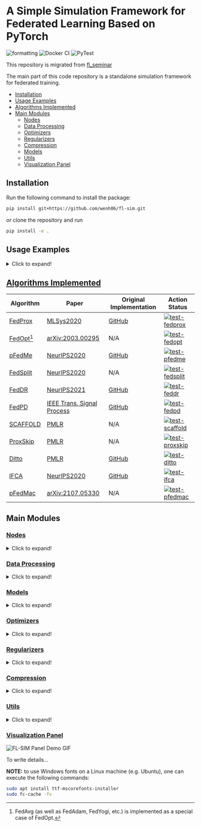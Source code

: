# A Simple Simulation Framework for Federated Learning Based on PyTorch

![formatting](https://github.com/wenh06/fl-sim/actions/workflows/check-formatting.yml/badge.svg)
![Docker CI](https://github.com/wenh06/fl-sim/actions/workflows/docker-image.yml/badge.svg?branch=docker-ci)
![PyTest](https://github.com/wenh06/fl-sim/actions/workflows/run-pytest.yml/badge.svg?branch=dev)

This repository is migrated from [fl_seminar](https://github.com/wenh06/fl_seminar/tree/master/code)

The main part of this code repository is a standalone simulation framework for federated training.

<!-- toc -->

- [Installation](#installation)
- [Usage Examples](#usage-examples)
- [Algorithms Implemented](#algorithms-implemented)
- [Main Modules](#main-modules)
  - [Nodes](#nodes)
  - [Data Processing](#data-processing)
  - [Optimizers](#optimizers)
  - [Regularizers](#regularizers)
  - [Compression](#compression)
  - [Models](#models)
  - [Utils](#utils)
  - [Visualization Panel](#visualization-panel)

<!-- tocstop -->

## Installation

Run the following command to install the package:

```bash
pip install git+https://github.com/wenh06/fl-sim.git
```

or clone the repository and run

```bash
pip install -e .
```

## Usage Examples

<details>
<summary>Click to expand!</summary>

The following code snippet shows how to use the framework to train a model on the `FedProxFEMNIST` dataset using the `FedProx` algorithm.

```python
from fl_sim.data_processing.fedprox_femnist import FedProxFEMNIST
from fl_sim.algorithms.fedprox import (
    FedProxServer,
    FedProxClientConfig,
    FedProxServerConfig,
)

# create a FedProxFEMNIST dataset
ds = FedProxFEMNIST()
# choose a model
model = ds.candidate_models["cnn_femmist_tiny"]
# set up the server and client configurations
server_config = FedProxServerConfig(200, ds.DEFAULT_TRAIN_CLIENTS_NUM, 0.7)
client_config = FedProxClientConfig(ds.DEFAULT_BATCH_SIZE, 30)
# create a FedProxServer object
s = FedProxServer(model, ds, server_config, client_config)
# normal centralized training
s.train_centralized()
# federated training
s.train_federated()
```

</details>

## [Algorithms Implemented](fl_sim/algorithms)

| Algorithm  | Paper | Original Implementation | Action Status |
| ---------- | ----- | ----------------------- | ------------- |
| [FedProx](fl_sim/algorithms/fedprox/)   | [MLSys2020](https://proceedings.mlsys.org/paper_files/paper/2020/hash/1f5fe83998a09396ebe6477d9475ba0c-Abstract.html) | [GitHub](https://github.com/litian96/FedProx) | [![test-fedprox](https://github.com/wenh06/fl-sim/actions/workflows/test-fedprox.yml/badge.svg)](https://github.com/wenh06/fl-sim/actions/workflows/test-fedprox.yml)  |
| [FedOpt[^1]](fl_sim/algorithms/fedopt/) | [arXiv:2003.00295](https://arxiv.org/abs/2003.00295) | N/A | [![test-fedopt](https://github.com/wenh06/fl-sim/actions/workflows/test-fedopt.yml/badge.svg)](https://github.com/wenh06/fl-sim/actions/workflows/test-fedopt.yml) |
| [pFedMe](fl_sim/algorithms/pfedme/)     | [NeurIPS2020](https://proceedings.neurips.cc/paper_files/paper/2020/hash/f4f1f13c8289ac1b1ee0ff176b56fc60-Abstract.html) | [GitHub](https://github.com/CharlieDinh/pFedMe)     | [![test-pfedme](https://github.com/wenh06/fl-sim/actions/workflows/test-pfedme.yml/badge.svg)](https://github.com/wenh06/fl-sim/actions/workflows/test-pfedme.yml) |
| [FedSplit](fl_sim/algorithms/fedsplit/) | [NeurIPS2020](https://proceedings.neurips.cc/paper/2020/hash/4ebd440d99504722d80de606ea8507da-Abstract.html) | N/A | [![test-fedsplit](https://github.com/wenh06/fl-sim/actions/workflows/test-fedsplit.yml/badge.svg)](https://github.com/wenh06/fl-sim/actions/workflows/test-fedsplit.yml) |
| [FedDR](fl_sim/algorithms/feddr/)       | [NeurIPS2021](https://papers.nips.cc/paper/2021/hash/fe7ee8fc1959cc7214fa21c4840dff0a-Abstract.html) | [GitHub](https://github.com/unc-optimization/FedDR) | [![test-feddr](https://github.com/wenh06/fl-sim/actions/workflows/test-feddr.yml/badge.svg)](https://github.com/wenh06/fl-sim/actions/workflows/test-feddr.yml) |
| [FedPD](fl_sim/algorithms/fedpd/)       | [IEEE Trans. Signal Process](https://ieeexplore.ieee.org/document/9556559) | [GitHub](https://github.com/564612540/FedPD/) | [![test-fedpd](https://github.com/wenh06/fl-sim/actions/workflows/test-fedpd.yml/badge.svg)](https://github.com/wenh06/fl-sim/actions/workflows/test-fedpd.yml) |
| [SCAFFOLD](fl_sim/algorithms/scaffold/) | [PMLR](https://proceedings.mlr.press/v119/karimireddy20a.html) | N/A | [![test-scaffold](https://github.com/wenh06/fl-sim/actions/workflows/test-scaffold.yml/badge.svg)]((https://github.com/wenh06/fl-sim/actions/workflows/test-scaffold.yml)) |
| [ProxSkip](fl_sim/algorithms/proxskip/) | [PMLR](https://proceedings.mlr.press/v162/mishchenko22b.html) | N/A | [![test-proxskip](https://github.com/wenh06/fl-sim/actions/workflows/test-proxskip.yml/badge.svg)](https://github.com/wenh06/fl-sim/actions/workflows/test-proxskip.yml) |
| [Ditto](fl_sim/algorithms/ditto/)       | [PMLR](https://proceedings.mlr.press/v139/li21h.html) | [GitHub](https://github.com/litian96/ditto) | [![test-ditto](https://github.com/wenh06/fl-sim/actions/workflows/test-ditto.yml/badge.svg)](https://github.com/wenh06/fl-sim/actions/workflows/test-ditto.yml) |
| [IFCA](fl_sim/algorithms/ifca/)         | [NeurIPS2020](https://papers.nips.cc/paper_files/paper/2020/hash/e32cc80bf07915058ce90722ee17bb71-Abstract.html) | [GitHub](https://github.com/jichan3751/ifca) | [![test-ifca](https://github.com/wenh06/fl-sim/actions/workflows/test-ifca.yml/badge.svg)](https://github.com/wenh06/fl-sim/actions/workflows/test-ifca.yml) |
| [pFedMac](fl_sim/algorithms/pfedmac/)   | [arXiv:2107.05330](https://arxiv.org/abs/2107.05330) | N/A | [![test-pfedmac](https://github.com/wenh06/fl-sim/actions/workflows/test-pfedmac.yml/badge.svg)](https://github.com/wenh06/fl-sim/actions/workflows/test-pfedmac.yml) |

[^1]: FedAvg (as well as FedAdam, FedYogi, etc.) is implemented as a special case of FedOpt.

## Main Modules

### [Nodes](fl_sim/nodes.py)

<details>
<summary>Click to expand!</summary>

`Node`s are the core of the simulation framework. `Node` has two subclasses: `Server` and `Client`.
The `Server` class is the base class for all servers, which acts as the coordinator of the training process, as well as maintainer of status variables.
The `Client` class is the base class for all clients.

The abstract base class `Node` provides the following basic functionalities:

- `get_detached_model_parameters`: get the model parameters of the node in a detached form.
- `get_gradients`: get the gradients, or norm of the gradients, of the model parameters of the client.
- ~~`aggregate_results_from_csv_log`: aggregate the experiment results from the csv log file.~~
- `aggregate_results_from_json_log`: aggregate the experiment results from the json log file.

and abstract methods or properties that need to be implemented by subclasses:

- `communicate`: communicate procedure with other (type of) nodes in each iteration.
- `update`: updating procedure in each iteration.
- `required_config_fields` (property): required fields in the configuration class, which is used to check the validity of the configuration in the `_post_init` method.
- `_post_init`: post-initialization procedure, called in the end of `__init__` method, used in companion with `required_config_fields` to check the validity of the configuration.

The `Server` class has signature

```python
Server(
    model: torch.nn.modules.module.Module,
    dataset: fl_sim.data_processing.fed_dataset.FedDataset,
    config: fl_sim.nodes.ServerConfig,
    client_config: fl_sim.nodes.ClientConfig,
    lazy: bool = False,
) -> None
```

providing the following additional functionalities or properties:

- `_setup_clients`: setup (initialize) the clients, and allocate devices to them.
- `_sample_clients`: sample a subset of clients from the client pool.
- `_communicate`: execute the `communicate` method of the clients, and increment the global communication counter (`_num_communications`).
- `_update`: checks the validity messages (`_received_messages`) received from the clients, execute the `update` method of the server, and finally clears the received messages.
- `train`: the main training procedure, which calls either `train_centralized` or `train_federated` depending on the argument `mode` passed to this method.
- `train_centralized`: centralized training procedure, mainly used for comparison.
- `train_federated`: federated training procedure, which calls the `_communicate` (to clients), wait for the clients to execute `_update` and `_communicate`, and finally calls `_update` to update the server.
- `train_local`: local training procedure, which calls the `train` method of the clients **without** communication with the server.
- `add_parameters`: addition of parameters (values) to the server model parameters.
- `avg_parameters`: averaging the model parameters in the received messages.
- `update_gradients`: update the gradients of the server model parameters using the received gradients.
- `get_client_data`: helper function to get the data of the clients.
- `get_client_model`: helper function to get the model of the clients.
- `get_cached_metrics`: helper function to get the cached aggregated metrics of the clients stored on the server.
- `_reset`: reset the server to the initial state. Before carrying out a new training process, the flag `_complete_experiment` will be checked. If it is `True`, this method will be called to reset the server.
- `is_convergent` (property): check whether the training process has converged. Currently, this property is **NOT** fully implemented.

and **abstract properties that need to be implemented by subclasses**:

- `client_cls`: the client class used when initializing the clients via `_setup_clients`.
- `config_cls`: a dictionary of configuration classes for the server and clients, used in `__init__` method.
- `doi`: the DOI of the paper that proposes the algorithm.

The `Client` class has signature

```python
Client(
    client_id: int,
    device: torch.device,
    model: torch.nn.modules.module.Module,
    dataset: fl_sim.data_processing.fed_dataset.FedDataset,
    config: fl_sim.nodes.ClientConfig,
) -> None
```

providing the following additional functionalities:

- `_communicate`: execute the `communicate` method of the server, increment the global communication counter (`_num_communications`), and clears the cached local evaluation results.
- `_update`: execute the `update` method of the client, and clears the received messages from the server.
- `evaluate`: evaluate the model on the local test data.
- `set_parameters`: set the model parameters of the client.
- `get_all_data`: helper function to get all the data of the client.

and **abstract methods that need to be implemented by subclasses**:

- `train`: training procedure of the client.

The configuration classes `ServerConfig` and `ClientConfig` are used to store the configuration of the server and clients, respectively.
These two classes are similar to a `dataclass`, but accept arbitrary additional fields. The signature of `ServerConfig` is

```python
ServerConfig(
    algorithm: str,
    num_iters: int,
    num_clients: int,
    clients_sample_ratio: float,
    txt_logger: bool = True,
    csv_logger: bool = False,
    json_logger: bool = True,
    eval_every: int = 1,
    verbose: int = 1,
    **kwargs: Any,
) -> None
```

and the signature of `ClientConfig` is

```python
ClientConfig(
    algorithm: str,
    optimizer: str,
    batch_size: int,
    num_epochs: int,
    lr: float,
    verbose: int = 1,
    **kwargs: Any,
) -> None
```

To implement a new algorithm, one needs to implement a subclass of `Server`, `Client`, `ServerConfig`, and `ClientConfig`. For example, the following implementation of FedProx is provided in the file [fedprox](fl_sim/algorithms/fedprox/_fedprox.py):

<details>
<summary>Click to expand!</summary>

```python
import warnings
from copy import deepcopy
from typing import List, Dict, Any

import torch
from torch_ecg.utils.misc import add_docstring
from tqdm.auto import tqdm

from fl_sim.nodes import Server, Client, ServerConfig, ClientConfig, ClientMessage


class FedProxServerConfig(ServerConfig):
    """Server config for the FedProx algorithm.

    Parameters
    ----------
    num_iters : int
        The number of (outer) iterations.
    num_clients : int
        The number of clients.
    clients_sample_ratio : float
        The ratio of clients to sample for each iteration.
    vr : bool, default False
        Whether to use variance reduction.
    **kwargs : dict, optional
        Additional keyword arguments:

        - ``log_dir`` : str or Path, optional
            The log directory.
            If not specified, will use the default log directory.
            If not absolute, will be relative to the default log directory.
        - ``txt_logger`` : bool, default True
            Whether to use txt logger.
        - ``json_logger`` : bool, default True
            Whether to use json logger.
        - ``eval_every`` : int, default 1
            The number of iterations to evaluate the model.
        - ``seed`` : int, default 0
            The random seed.
        - ``verbose`` : int, default 1
            The verbosity level.
        - ``gpu_proportion`` : float, default 0.2
            The proportion of clients to use GPU.
            Used to similate the system heterogeneity of the clients.
            Not used in the current version, reserved for future use.

    """

    __name__ = "FedProxServerConfig"

    def __init__(
        self,
        num_iters: int,
        num_clients: int,
        clients_sample_ratio: float,
        vr: bool = False,
        **kwargs: Any,
    ) -> None:
        super().__init__(
            "FedProx",
            num_iters,
            num_clients,
            clients_sample_ratio,
            vr=vr,
            **kwargs,
        )


class FedProxClientConfig(ClientConfig):
    """Client config for the FedProx algorithm.

    Parameters
    ----------
    batch_size : int
        The batch size.
    num_epochs : int
        The number of epochs.
    lr : float, default 1e-2
        The learning rate.
    mu : float, default 0.01
        Coefficient for the proximal term.
    vr : bool, default False
        Whether to use variance reduction.
    **kwargs : dict, optional
        Additional keyword arguments:

        - ``scheduler`` : dict, optional
            The scheduler config.
            None for no scheduler, using constant learning rate.
        - ``verbose`` : int, default 1
            The verbosity level.
        - ``latency`` : float, default 0.0
            The latency of the client.
            Not used in the current version, reserved for future use.

    """

    __name__ = "FedProxClientConfig"

    def __init__(
        self,
        batch_size: int,
        num_epochs: int,
        lr: float = 1e-2,
        mu: float = 0.01,
        vr: bool = False,
        **kwargs: Any,
    ) -> None:
        optimizer = "FedProx" if not vr else "FedProx_VR"
        if kwargs.pop("algorithm", None) is not None:
            warnings.warn(
                "The `algorithm` argument fixed to `FedProx`.", RuntimeWarning
            )
        if kwargs.pop("optimizer", None) is not None:
            warnings.warn(
                "The `optimizer` argument fixed to `FedProx` or `FedProx_VR`.",
                RuntimeWarning,
            )
        super().__init__(
            "FedProx",
            optimizer,
            batch_size,
            num_epochs,
            lr,
            mu=mu,
            vr=vr,
            **kwargs,
        )


@add_docstring(
    Server.__doc__.replace(
        "The class to simulate the server node.",
        "Server node for the FedProx algorithm.",
    )
    .replace("ServerConfig", "FedProxServerConfig")
    .replace("ClientConfig", "FedProxClientConfig")
)
class FedProxServer(Server):
    """Server node for the FedProx algorithm."""

    __name__ = "FedProxServer"

    def _post_init(self) -> None:
        """
        check if all required field in the config are set,
        and check compatibility of server and client configs
        """
        super()._post_init()
        assert self.config.vr == self._client_config.vr

    @property
    def client_cls(self) -> type:
        return FedProxClient

    @property
    def required_config_fields(self) -> List[str]:
        return []

    def communicate(self, target: "FedProxClient") -> None:
        target._received_messages = {"parameters": self.get_detached_model_parameters()}
        if target.config.vr:
            target._received_messages["gradients"] = [
                p.grad.detach().clone() if p.grad is not None else torch.zeros_like(p)
                for p in target.model.parameters()
            ]

    def update(self) -> None:

        # sum of received parameters, with self.model.parameters() as its container
        self.avg_parameters()
        if self.config.vr:
            self.update_gradients()

    @property
    def config_cls(self) -> Dict[str, type]:
        return {
            "server": FedProxServerConfig,
            "client": FedProxClientConfig,
        }

    @property
    def doi(self) -> List[str]:
        return ["10.48550/ARXIV.1812.06127"]


@add_docstring(
    Client.__doc__.replace(
        "The class to simulate the client node.",
        "Client node for the FedProx algorithm.",
    ).replace("ClientConfig", "FedProxClientConfig")
)
class FedProxClient(Client):
    """Client node for the FedProx algorithm."""

    __name__ = "FedProxClient"

    def _post_init(self) -> None:
        """
        check if all required field in the config are set,
        and set attributes for maintaining itermidiate states
        """
        super()._post_init()
        if self.config.vr:
            self._gradient_buffer = [
                torch.zeros_like(p) for p in self.model.parameters()
            ]
        else:
            self._gradient_buffer = None

    @property
    def required_config_fields(self) -> List[str]:
        return ["mu"]

    def communicate(self, target: "FedProxServer") -> None:
        message = {
            "client_id": self.client_id,
            "parameters": self.get_detached_model_parameters(),
            "train_samples": len(self.train_loader.dataset),
            "metrics": self._metrics,
        }
        if self.config.vr:
            message["gradients"] = [
                p.grad.detach().clone() for p in self.model.parameters()
            ]
        target._received_messages.append(ClientMessage(**message))

    def update(self) -> None:
        try:
            self._cached_parameters = deepcopy(self._received_messages["parameters"])
        except KeyError:
            warnings.warn("No parameters received from server")
            warnings.warn("Using current model parameters as initial parameters")
            self._cached_parameters = self.get_detached_model_parameters()
        except Exception as err:
            raise err
        self._cached_parameters = [p.to(self.device) for p in self._cached_parameters]
        if (
            self.config.vr
            and self._received_messages.get("gradients", None) is not None
        ):
            self._gradient_buffer = [
                gd.clone().to(self.device)
                for gd in self._received_messages["gradients"]
            ]
        self.solve_inner()  # alias of self.train()

    def train(self) -> None:
        self.model.train()
        with tqdm(
            range(self.config.num_epochs),
            total=self.config.num_epochs,
            mininterval=1.0,
            disable=self.config.verbose < 2,
        ) as pbar:
            for epoch in pbar:  # local update
                self.model.train()
                for X, y in self.train_loader:
                    X, y = X.to(self.device), y.to(self.device)
                    self.optimizer.zero_grad()
                    output = self.model(X)
                    loss = self.criterion(output, y)
                    loss.backward()
                    self.optimizer.step(
                        local_weights=self._cached_parameters,
                        variance_buffer=self._gradient_buffer,
                    )

```

</details>

:point_right: [Back to TOC](#a-simple-simulation-framework-for-federated-learning-based-on-pytorch)

</details>

### [Data Processing](fl_sim/data_processing)

<details>
<summary>Click to expand!</summary>

The module (folder) [data_processing](fl_sim/data_processing) contains code for data preprocessing, io, etc.
The following datasets are included in this module:

1. [`FedCIFAR`](fl_sim/data_processing/fed_cifar.py)
2. [`FedCIFAR100`](fl_sim/data_processing/fed_cifar.py)
3. [`FedEMNIST`](fl_sim/data_processing/fed_emnist.py)
4. [`FedMNIST`](fl_sim/data_processing/fed_mnist.)
5. [`FedShakespeare`](fl_sim/data_processing/fed_shakespeare.py)
6. [`FedSynthetic`](fl_sim/data_processing/fed_synthetic.py)
7. [`FedProxFEMNIST`](fl_sim/data_processing/fedprox_femnist.py)
8. [`FedProxMNIST`](fl_sim/data_processing/fedprox_mnist.py)
9. [`FedProxSent140`](fl_sim/data_processing/fedprox_sent140.py)

Each dataset is wrapped in a class, providing the following functionalities:

1. Automatic data downloading and preprocessing
2. Data partitioning (into clients) via methods `get_dataloader`
3. A list of candidate [models] (#models) via the property `candidate_models`
4. Criterion and method for evaluating the performance of a model using its output on the dataset via the method `evaluate`
5. Several helper methods for data visualization and citation (biblatex format)

Additionally, one can get the list of `LIBSVM` datasets via

```python
pd.read_html("https://www.csie.ntu.edu.tw/~cjlin/libsvmtools/datasets/")[0]
```

**NEW**: Part of the vision datasets support dynamic data augmentation for the train subset. The base class `FedVisionDataset` has signature

```python
FedVisionDataset(
    datadir: Union[str, pathlib.Path, NoneType] = None,
    transform: Union[str, Callable, NoneType] = "none",
) -> None
```

By setting `transform="none"` (default), the train subset is wrapped with a static `TensorDataset`. By setting `transform=None`, the train subset uses built-in dynamic augmentation, for example `FedCIFAR100` uses `torchvision.transforms.RandAugment`.

**NOTE** that most of the federated vision datasets are provided with processed values rather than raw pixels, hence not supporting dynamic data augmentation using `torchvision.transforms`.

:point_right: [Back to TOC](#a-simple-simulation-framework-for-federated-learning-based-on-pytorch)

</details>

### [Models](fl_sim/models)

<details>
<summary>Click to expand!</summary>

The module (folder) [models](fl_sim/models) contains pre-defined (neural network) models, most of which are very simple:

1. `MLP`
2. `FedPDMLP`
3. `CNNMnist`
4. `CNNFEMnist`
5. `CNNFEMnist_Tiny`
6. `CNNCifar`
7. `RNN_OriginalFedAvg`
8. `RNN_StackOverFlow`
9. `RNN_Sent140`
10. `ResNet18`
11. `ResNet10`
12. `LogisticRegression`
13. `SVC`
14. `SVR`

Most models are proposed or suggested by previous literature.

One can call the `module_size` or `module_size_` properties to check the size (in terms of number of parameters and memory consumption respectively) of the model.

:point_right: [Back to TOC](#a-simple-simulation-framework-for-federated-learning-based-on-pytorch)

</details>

### [Optimizers](fl_sim/optimizers)

<details>
<summary>Click to expand!</summary>

The module (folder) [optimizers](fl_sim/optimizers) contains optimizers for solving inner (local) optimization problems. Despite optimizers from `torch` and `torch_optimizers`, this module implements

1. `ProxSGD`
2. `FedPD_SGD`
3. `FedPD_VR`
4. `PSGD`
5. `PSVRG`
6. `pFedMe`
7. `FedProx`
8. `FedDR`

Most of the optimizers are derived from `ProxSGD`.

:point_right: [Back to TOC](#a-simple-simulation-framework-for-federated-learning-based-on-pytorch)

</details>

### [Regularizers](fl_sim/regularizers)

<details>
<summary>Click to expand!</summary>

The module (folder) [regularizers](fl_sim/regularizers) contains code for regularizers for model parameters (weights).

1. `L1Norm`
2. `L2Norm`
3. `L2NormSquared`
4. `NullRegularizer`

These regularizers are subclasses of a base class `Regularizer`, and can be obtained by passing the name of the regularizer to the function `get_regularizer`. The regularizers share common methods `eval` and `prox_eval`.

:point_right: [Back to TOC](#a-simple-simulation-framework-for-federated-learning-based-on-pytorch)

</details>

### [Compression](fl_sim/compressors)

<details>
<summary>Click to expand!</summary>

The module (folder) [compressors](fl_sim/compressors) contains code for constructing compressors.

:point_right: [Back to TOC](#a-simple-simulation-framework-for-federated-learning-based-on-pytorch)

</details>

### [Utils](fl_sim/utils)

<details>
<summary>Click to expand!</summary>

The module (folder) [utils](fl_sim/utils) contains utility functions for [data downloading](fl_sim/utils/_download_data.py),
[training metrics logging](fl_sim/utils/loggers.py), [experiment visualization](fl_sim/utils/viz.py), etc.

- `TxTLogger`: A logger for logging training metrics to a text file, as well as printing them to the console, in a human-readable format.
- `CSVLogger`: A logger for logging training metrics to a CSV file. **NOT** recommended since not memory-efficient.
- `JsonLogger`: A logger for logging training metrics to a JSON file. Also can be saved as a YAML file.

:point_right: [Back to TOC](#a-simple-simulation-framework-for-federated-learning-based-on-pytorch)

</details>

### [Visualization Panel](fl_sim/utils/viz.py)

<img src="https://raw.githubusercontent.com/wenh06/fl-sim/master/images/panel-demo.gif" alt="FL-SIM Panel Demo GIF" style="display: block; margin: 0 auto;" />

To write details...

**NOTE:** to use Windows fonts on a Linux machine (e.g. Ubuntu), one can execute the following commands:

```bash
sudo apt install ttf-mscorefonts-installer
sudo fc-cache -fv
```
